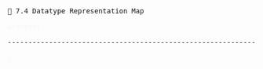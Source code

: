 <pre>
📎 7.4 Datatype Representation Map

<span style="color: rgb(245,245,245);">witness{</span>

--------------------------------------------------------------------------------

<span style="color: rgb(245,245,245);">}</span>

</pre>


